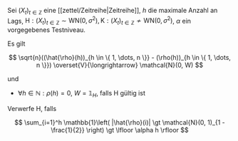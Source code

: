 Sei $(X_t)_{t \in \mathbb{Z}}$ eine [[zettel/Zeitreihe|Zeitreihe]], $h$ die maximale Anzahl an Lags, $\text{H} : (X_t)_{t \in \mathbb{Z}} \sim \text{WN}(0, \sigma^2), \text{K} : (X_t)_{t \in \mathbb{Z}} \not\sim \text{WN}(0, \sigma^2)$, $\alpha$ ein vorgegebenes Testniveau.

Es gilt

$$
	\sqrt{n}((\hat{\rho}(h))_{h \in \{ 1, \dots, n \}} - (\rho(h))_{h \in \{ 1, \dots, n \}}) \overset{V}{\longrightarrow} \mathcal{N}(0, W)
$$

und
- $\forall h \in \mathbb{N} : \rho(h) = 0$, $W = \mathbb{1}_H$, falls $\text{H}$ gültig ist

Verwerfe $\text{H}$, falls

$$
	\sum_{i=1}^h \mathbb{1}\left( |\hat{\rho}(i)| \gt \mathcal{N}(0, 1)_{1 - \frac{1}{2}} \right) \gt \lfloor \alpha h \rfloor
$$
